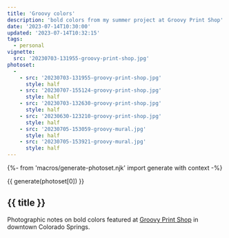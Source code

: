 ```yaml
---
title: 'Groovy colors'
description: 'bold colors from my summer project at Groovy Print Shop'
date: '2023-07-14T10:30:00'
updated: '2023-07-14T10:32:15'
tags:
  - personal
vignette:
  src: '20230703-131955-groovy-print-shop.jpg'
photoset:
  - 
    - src: '20230703-131955-groovy-print-shop.jpg'
      style: half
    - src: '20230707-155124-groovy-print-shop.jpg'
      style: half
    - src: '20230703-132630-groovy-print-shop.jpg'
      style: half
    - src: '20230630-123210-groovy-print-shop.jpg'
      style: half
    - src: '20230705-153059-groovy-mural.jpg'
      style: half
    - src: '20230705-153921-groovy-mural.jpg'
      style: half
---
```


{%- from 'macros/generate-photoset.njk' import generate with context -%}

{{ generate(photoset[0]) }}

## {{ title }}

Photographic notes on bold colors featured at [Groovy Print Shop](https://www.groovyprintshop.com) in downtown Colorado Springs.